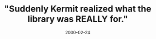 ---
layout: base.njk
title : '&#34;Suddenly Kermit realized what the library was REALLY for.&#34;' 
view_title : '&#34;Suddenly Kermit realized what the library was REALLY for.&#34;' 
year : '2000' 
date : '2000-02-24' 
img_file : '/drawing/suddenly.png' 
html_file : 'suddenly' 
next_html : 'thatslikedan.html' 
year_order : '213' 
permalink : "title/{{html_file}}.html"
---